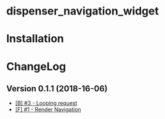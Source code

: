# dispenser_navigation_widget

Installation
============


ChangeLog
=========

## Version 0.1.1 (2018-16-06)

* [[B] #3 - Looping request](https://github.com/Viva-con-Agua/dispenser_navigation_widget/issues/3)
* [[F] #1 - Render Navigation](https://github.com/Viva-con-Agua/dispenser_navigation_widget/issues/1)
